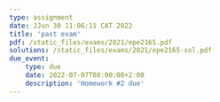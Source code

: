 ```yaml
---
type: assignment
date: JJun 30 11:06:11 CAT 2022
title: 'past exam'
pdf: /static_files/exams/2021/epe2165.pdf
solutions: /static_files/exams/2021/epe2165-sol.pdf
due_event: 
    type: due
    date: 2022-07-07T08:00:00+2:00
    description: 'Homework #2 due'
---
```

